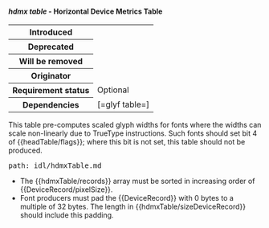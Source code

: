 <h4 id="hdmx" rel="off-5.7.2+8.12"><dfn>hdmx table</dfn> - Horizontal Device Metrics Table</h4>

<table>
    <tr><th>Introduced</th> <td> </td> </tr>
    <tr><th>Deprecated</th> <td> </td> </tr>
    <tr><th>Will be removed</th> <td> </td> </tr>
    <tr><th>Originator</th> <td> </td> </tr>
    <tr><th>Requirement status</th> <td> Optional</td> </tr>
    <tr><th>Dependencies</th> <td> [=glyf table=] </td> </tr>
</table>

This table pre-computes scaled glyph widths for fonts where the widths can scale non-linearly due to TrueType instructions. Such fonts should set bit 4 of {{headTable/flags}}; where this bit is not set, this table should not be produced.

<pre class=include>path: idl/hdmxTable.md</pre>

* The {{hdmxTable/records}} array must be sorted in increasing order of {{DeviceRecord/pixelSize}}.
* Font producers must pad the {{DeviceRecord}} with 0 bytes to a multiple of 32 bytes. The length in {{hdmxTable/sizeDeviceRecord}} should include this padding.
